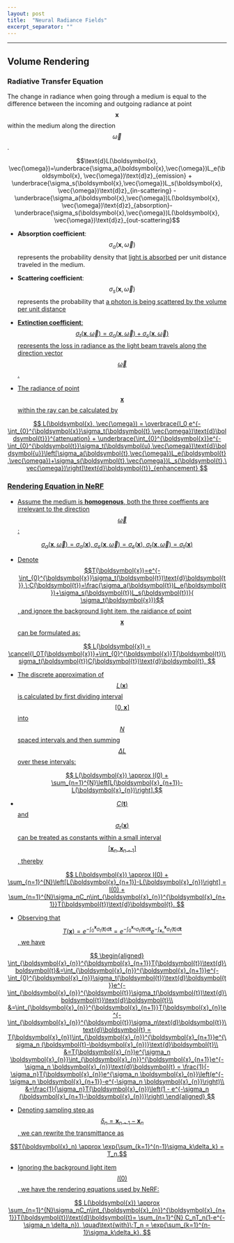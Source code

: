 ```yaml
---
layout: post
title:  "Neural Radiance Fields"
excerpt_separator: ""
---
```


<!-- # Background

## Signal sampling therom

- Given a continuous signal $$x_a(t)$$ with frequency spectrum $$X_a(j\Omega)$$, the sampled signal by ratio $$f_s=1/T$$ is discrete:

$$\hat{x}_a(t)=\sum_{n=-\infty}^{\infty}x_a(t)\delta(t-nT),\quad \hat{X}_a(j\Omega)=\frac{1}{T}\sum_{n=-\infty}^{\infty}X_a(j\Omega-jn\frac{2\pi}{T}).$$

- To avoid aliasing caused by sampling, a low-pass filter $$g(t)$$ with band $$[-\frac{\Omega_s}{2},\pi \frac{\Omega_s}{2}]$$ is applied to $$\hat{x}_a(t)$$:

$$g(t)=\frac{\sin(\frac{\Omega_s}{2}t)}{\frac{\Omega_s}{2}t}=\text{Sa}(\frac{\Omega_s}{2}t),\quad G(j\Omega)=\left\{\begin{matrix}
T_s,&|\Omega|\leq \frac{\Omega_s}{2}\\
0,&|\Omega|> \frac{\Omega_s}{2}
\end{matrix}\right.$$

- The filtered output is

$$\begin{aligned}y(t)&=\hat{x}_a(t)\ast g(t)=\sum_{n=-\infty}^{\infty}x_a(nT)g(t-nT)=\sum_{n=-\infty}^{\infty}x_a(nT)\frac{\sin(\frac{\pi}{T}t-n\pi)}{\frac{\pi}{T}t-n\pi}\\&=\sum_{n=-\infty}^{\infty}x_a(nT)\text{Sa}(\frac{\pi}{T}t-n\pi).\end{aligned}$$

## 3D objects from the perspective of sampling
- Rendering can be decomposed into (a) irregular sampling in the 3D space and (b) 2D projection of the sampled signals.
- The irregular sampling at location $$\boldsymbol{u}\in\mathbb{R}^3$$ can be represented by weighted sum of reconstruction kernel $$r_k(\cdot)$$ on the integer set $$\mathbb{IN}$$:

$$f_c(\boldsymbol{u})=\sum_{k\in\mathbb{IN}}w_kr_k(\boldsymbol{u}),$$

- Projection operator $$\mathcal{P}$$ is further applied to $$f_c(\boldsymbol{u})$$, yielding 2D signals $$g_c(\boldsymbol{x})$$ at location $$\boldsymbol{x}\in\mathbb{R}^2$$:

$$g_c(\boldsymbol{x})=\{\mathcal{P}(f_c)\}(\boldsymbol{x})=\sum_{k\in\mathbb{IN}}w_k\mathcal{P}(r_k(\boldsymbol{u}))=\sum_{k\in\mathbb{IN}}w_kp_k(\boldsymbol{u}).$$

- Band-limit filter $$h(\boldsymbol{x})$$ is used to filter$$g_c(\boldsymbol{x})$$:

$$\hat{g}_c(\boldsymbol{x})=g_c(\boldsymbol{x})\ast h(\boldsymbol{x})=\sum_{k\in\mathbb{IN}}w_k\int_{\mathbb{R}}p_k(\boldsymbol{\eta})h(\boldsymbol{x}-\boldsymbol{\eta})\text{d}\boldsymbol{\eta}=\sum_{k\in\mathbb{IN}}w_k\left[(p_k\ast h)(\boldsymbol{x})\right]=\sum_{k\in\mathbb{IN}}w_k\rho_k(\boldsymbol{x}).$$

- Operation to the sampled scene is equal to the operation of the reconstruction kernel $$\rho_k(\cdot)$$. -->

---

## Volume Rendering

### Radiative Transfer Equation
The change in radiance when going through a medium is equal to the difference between the incoming and outgoing radiance at point $$\boldsymbol{x}$$ within the medium along the direction $$\vec{\omega}$$.

$$\text{d}L(\boldsymbol{x}, \vec{\omega})=\underbrace{\sigma_a(\boldsymbol{x},\vec{\omega})L_e(\boldsymbol{x}, \vec{\omega})\text{d}z}_{emission} + \underbrace{\sigma_s(\boldsymbol{x},\vec{\omega})L_s(\boldsymbol{x}, \vec{\omega})\text{d}z}_{in-scattering} - \underbrace{\sigma_a(\boldsymbol{x},\vec{\omega})L(\boldsymbol{x}, \vec{\omega})\text{d}z}_{absorption}-\underbrace{\sigma_s(\boldsymbol{x},\vec{\omega})L(\boldsymbol{x}, \vec{\omega})\text{d}z}_{out-scattering}$$

- **Absorption coefficient**: $$\sigma_a(\boldsymbol{x},\vec{\omega})$$ represents the probability density that <u>light is absorbed</u> per unit distance traveled in the medium.
- **Scattering coefficient**: $$\sigma_s(\boldsymbol{x},\vec{\omega})$$ represents the probability that <u>a photon is being scattered<u> by the volume per unit distance
- **Extinction coefficient**: $$\sigma_t(\boldsymbol{x},\vec{\omega})=\sigma_a(\boldsymbol{x},\vec{\omega})+\sigma_s(\boldsymbol{x},\vec{\omega})$$ represents the loss in radiance as the light beam travels along the direction vector $$\vec{\omega}$$.

- The radiance of point $$\boldsymbol{x}$$ within the ray can be calculated by

$$
L(\boldsymbol{x}, \vec{\omega}) = \overbrace{I_0 e^{-\int_{0}^{\boldsymbol{x}}\sigma_t(\boldsymbol{t},\vec{\omega})\text{d}\boldsymbol{t}}}^{attenuation} + \underbrace{\int_{0}^{\boldsymbol{x}}e^{-\int_{0}^{\boldsymbol{t}}\sigma_t(\boldsymbol{u},\vec{\omega})\text{d}\boldsymbol{u}}\left[\sigma_a(\boldsymbol{t},\vec{\omega})L_e(\boldsymbol{t},\vec{\omega})+\sigma_s(\boldsymbol{t},\vec{\omega})L_s(\boldsymbol{t},\vec{\omega})\right]\text{d}\boldsymbol{t}}_{enhancement}
$$

### Rendering Equation in NeRF

- Assume the medium is **homogenous**, both the three coeffients are irrelevant to the direction $$\vec{\omega}$$:

$$\sigma_a(\boldsymbol{x}, \vec{\omega}) = \sigma_a(\boldsymbol{x}),\;\sigma_s(\boldsymbol{x}, \vec{\omega}) = \sigma_s(\boldsymbol{x}),\;\sigma_t(\boldsymbol{x}, \vec{\omega}) = \sigma_t(\boldsymbol{x})$$

- Denote $$T(\boldsymbol{x})=e^{-\int_{0}^{\boldsymbol{x}}\sigma_t(\boldsymbol{t})\text{d}\boldsymbol{t}},\;C(\boldsymbol{t})=\frac{\sigma_a(\boldsymbol{t})L_e(\boldsymbol{t})+\sigma_s(\boldsymbol{t})L_s(\boldsymbol{t})}{ \sigma_t(\boldsymbol{x})}$$, and ignore the background light item, the raidiance of point $$\boldsymbol{x}$$ can be formulated as:

$$
L(\boldsymbol{x}) = \cancel{I_0T(\boldsymbol{x})}+\int_{0}^{\boldsymbol{x}}T(\boldsymbol{t})\sigma_t(\boldsymbol{t})C(\boldsymbol{t})\text{d}\boldsymbol{t}.
$$

- The discrete approximation of $$L(\boldsymbol{x})$$ is calculated by first dividing interval $$[0,\boldsymbol{x}]$$ into $$N$$ spaced intervals and then summing $$\Delta L$$ over these intervals:

$$
L(\boldsymbol{x}) \approx I(0) + \sum_{n=1}^{N}\left[L(\boldsymbol{x}_{n+1})-L(\boldsymbol{x}_{n})\right].$$

- $$C(\boldsymbol{t})$$ and $$\sigma_t(\boldsymbol{x})$$ can be treated as constants within a small interval $$[\boldsymbol{x}_n, \boldsymbol{x}_{n+1}]$$, thereby

$$
L(\boldsymbol{x}) \approx I(0) + \sum_{n=1}^{N}\left[L(\boldsymbol{x}_{n+1})-L(\boldsymbol{x}_{n})\right] = I(0) + \sum_{n=1}^{N}\sigma_nC_n\int_{\boldsymbol{x}_{n}}^{\boldsymbol{x}_{n+1}}T(\boldsymbol{t})\text{d}\boldsymbol{t}.
$$

- Observing that $$T(\boldsymbol{x})=e^{-\int_{0}^{\boldsymbol{x}}\sigma_t(\boldsymbol{t})\text{d}\boldsymbol{t}}=e^{-\int_{0}^{\boldsymbol{x}_n}\sigma_t(\boldsymbol{t})\text{d}\boldsymbol{t}}e^{-\int_{\boldsymbol{x}_{n}}^{\boldsymbol{x}}\sigma_t(\boldsymbol{t})\text{d}\boldsymbol{t}}$$, we have 

$$
\begin{aligned}
\int_{\boldsymbol{x}_{n}}^{\boldsymbol{x}_{n+1}}T(\boldsymbol{t})\text{d}\boldsymbol{t}&=\int_{\boldsymbol{x}_{n}}^{\boldsymbol{x}_{n+1}}e^{-\int_{0}^{\boldsymbol{x}_{n}}\sigma_t(\boldsymbol{t})\text{d}\boldsymbol{t}}e^{-\int_{\boldsymbol{x}_{n}}^{\boldsymbol{t}}\sigma_t(\boldsymbol{t})\text{d}\boldsymbol{t}}\text{d}\boldsymbol{t}\\
&=\int_{\boldsymbol{x}_{n}}^{\boldsymbol{x}_{n+1}}T(\boldsymbol{x}_{n})e^{-\int_{\boldsymbol{x}_{n}}^{\boldsymbol{t}}\sigma_n\text{d}\boldsymbol{t}}\text{d}\boldsymbol{t} = T(\boldsymbol{x}_{n})\int_{\boldsymbol{x}_{n}}^{\boldsymbol{x}_{n+1}}e^{\sigma_n (\boldsymbol{t}-\boldsymbol{x}_{n})}\text{d}\boldsymbol{t}\\
&=T(\boldsymbol{x}_{n})e^{\sigma_n \boldsymbol{x}_{n}}\int_{\boldsymbol{x}_{n}}^{\boldsymbol{x}_{n+1}}e^{-\sigma_n \boldsymbol{x}_{n}}\text{d}\boldsymbol{t} = \frac{1}{-\sigma_n}T(\boldsymbol{x}_{n})e^{\sigma_n \boldsymbol{x}_{n}}\left(e^{-\sigma_n \boldsymbol{x}_{n+1}}-e^{-\sigma_n \boldsymbol{x}_{n}}\right)\\
&=\frac{1}{\sigma_n}T(\boldsymbol{x}_{n})\left(1 - e^{-\sigma_n (\boldsymbol{x}_{n+1}-\boldsymbol{x}_{n})}\right)
\end{aligned}
$$

- Denoting sampling step as $$\delta_n = \boldsymbol{x}_{n+1} - \boldsymbol{x}_{n}$$, we can rewrite the transmittance as

$$T(\boldsymbol{x}_n) \approx \exp{\sum_{k=1}^{n-1}\sigma_k\delta_k} = T_n.$$

- Ignoring the background light item $$I(0)$$, we have the rendering equations used by NeRF:

$$
L(\boldsymbol{x}) \approx \sum_{n=1}^{N}\sigma_nC_n\int_{\boldsymbol{x}_{n}}^{\boldsymbol{x}_{n+1}}T(\boldsymbol{t})\text{d}\boldsymbol{t}= \sum_{n=1}^{N} C_nT_n(1-e^{-\sigma_n \delta_n}), \quad\text{with}\;T_n = \exp{\sum_{k=1}^{n-1}\sigma_k\delta_k}.
$$

<!-- 
### Beer-Lamber Law
- The transmittance is defined as the fraction of light that is transmitted through the volume:

$$T(\boldsymbol{x}_0, \boldsymbol{x_0}+\omega d)=\frac{T_{out}}{T_{in}} = \exp\left(-\int_{z=0}^{d}\sigma_a(\boldsymbol{x}_0+\omega z)\text{d}z\right).$$

- If we only consider absortion, the radiative transfer equation can be formulated as

$$L(\boldsymbol{x}_0 + \omega d, \omega)=T(\boldsymbol{x}_0, \boldsymbol{x_0}+\omega d) L(\boldsymbol{x}_0, \omega)$$

- If we consider emission and absortion, the radiative transfer equation can be formulated as

$$
L(\boldsymbol{x}_0 + \omega d, \omega)=T(\boldsymbol{x}_0, \boldsymbol{x_0}+\omega d) L(\boldsymbol{x}_0, \omega) + \int_{z=0}^{d}T(\boldsymbol{x}_0, \boldsymbol{x_0}+\omega z)\sigma_a(\boldsymbol{x_0}+\omega z)L_e(\boldsymbol{x_0}+\omega z, \omega)\text{d}z
$$

- If the medium is homogenous emitting, $$\sigma_a(\boldsymbol{x})\equiv\sigma$$ and $$L_e(\boldsymbol{x_0}+\omega z, \omega)\equiv L_e(\boldsymbol{x_0}, \omega)$$. Hence, we have $$T(\boldsymbol{x}_0, \boldsymbol{x_0}+\omega d)=\exp\left(-d\sigma\right)$$ and

$$
\begin{aligned}
L(\boldsymbol{x}_0 + \omega d, \omega)&W=T(\boldsymbol{x}_0, \boldsymbol{x_0}+\omega d) L(\boldsymbol{x}_0, \omega) + \int_{z=0}^{d}T(\boldsymbol{x}_0, \boldsymbol{x_0}+\omega z)\sigma_a(\boldsymbol{x_0}+\omega z)L_e(\boldsymbol{x_0}+\omega z, \omega)\text{d}z\\
&=\exp\left(-d\sigma\right)L(\boldsymbol{x}_0, \omega) + \sigma L_e(\boldsymbol{x_0}, \omega)\int_{z=0}^{d}\exp\left(-z\sigma\right)\text{d}z\\
&=\exp\left(-d\sigma\right)L(\boldsymbol{x}_0, \omega) + \sigma L_e(\boldsymbol{x_0}, \omega)\left(1-\exp\left(-d\sigma\right)\right)
\end{aligned}
$$

### Ray Matching
- The change of raidance when going through a volume from $$\boldsymbol{x}_0$$ to $$\boldsymbol{x}_1$$ can be formulated as

$$
L(x, \omega) = \int_{\boldsymbol{x}_0}^{\boldsymbol{x}}T(t, x_0)L(x_0, \omega)=\sum
$$


$$\int_{\boldsymbol{x}_0}^{\boldsymbol{x}_1}L(\boldsymbol{x}, \omega)\text{d}\boldsymbol{x}=\sum_{i=1}^{N}L(x_{i-1}+wd_i,\omega)$$ -->